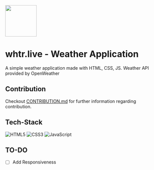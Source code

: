 <img src="https://whtrapp.github.io/img/logo.png" width="100px"/>

# whtr.live - Weather Application
A simple weather application made with HTML, CSS, JS. Weather API provided by OpenWeather

## Contribution
Checkout [CONTRIBUTION.md](https://github.com/whtrapp/whtrapp.github.io/blob/main/CONTRIBUTING.md) for further information regarding contribution.

## Tech-Stack
![HTML5](https://img.shields.io/badge/html5-%23E34F26.svg?style=for-the-badge&logo=html5&logoColor=white) 
![CSS3](https://img.shields.io/badge/css3-%231572B6.svg?style=for-the-badge&logo=css3&logoColor=white)
![JavaScript](https://img.shields.io/badge/javascript-F7DF1E?style=for-the-badge&logo=javascriptx&logoColor=#F7DF1E)

## TO-DO
- [ ] Add Responsiveness
